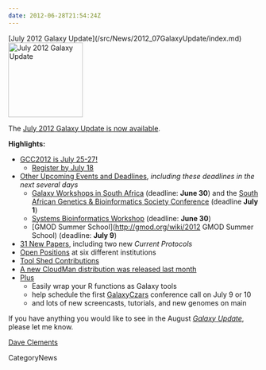 ```yaml
---
date: 2012-06-28T21:54:24Z
---
```

<div class='newsItemHeader'>[July 2012 Galaxy Update](/src/News/2012_07GalaxyUpdate/index.md)</div>

<div class='right'><a href='/GalaxyUpdates/2012_07'><img src='/Images/Logos/GalaxyUpdate200.png' alt='July 2012 Galaxy Update' width=150 /></a></div>

The [July 2012 Galaxy Update is now available](/src/GalaxyUpdates/2012_07/index.md). 

**Highlights:**

* [GCC2012 is July 25-27!](/src/GalaxyUpdates/2012_07/index.md#gcc2012-is-july-25-27)
  * [Register by July 18](/src/Events/GCC2012/Register/index.md)
* [Other Upcoming Events and Deadlines](/src/GalaxyUpdates/2012_07/index.md#upcoming-events-and-deadlines), *including these deadlines in the next several days*
  * [Galaxy Workshops in South Africa](/src/News/GalaxyWorkshopsInSouthAfrica/index.md) (deadline: **June 30**) and the [South African Genetics & Bioinformatics Society Conference](http://genetics.cmc-uct.co.za/) (deadline **July 1**)
  * [Systems Bioinformatics Workshop](http://gaggle.systemsbiology.net/workshop2012/) (deadline: **June 30**)
  * [GMOD Summer School](http://gmod.org/wiki/2012 GMOD Summer School) (deadline: **July 9**)
* [31 New Papers](/src/GalaxyUpdates/2012_07/index.md#new-papers), including two new *Current Protocols*
* [Open Positions](/src/GalaxyUpdates/2012_07/index.md#whos-hiring) at six different institutions
* [Tool Shed Contributions](/src/GalaxyUpdates/2012_07/index.md#tool-shed-contributions)
* [A new CloudMan distribution was released last month](/src/GalaxyUpdates/2012_07/index.md#new-distributions)
* [Plus](/src/GalaxyUpdates/2012_07/index.md#other-news)
  * Easily wrap your R functions as Galaxy tools
  * help schedule the first [GalaxyCzars](/Community/GalaxyCzars) conference call on July 9 or 10
  * and lots of new screencasts, tutorials, and new genomes on main 

If you have anything you would like to see in the August *[Galaxy Update](/src/GalaxyUpdates/index.md)*, please let me know.

[Dave Clements](/src/DaveClements/index.md)


CategoryNews
